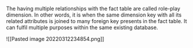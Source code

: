 The having multiple relationships with the fact table are called role-play dimension. In other words, it is when the same dimension key with all its related attributes is joined to many foreign key presents in the fact table. It can fulfil multiple purposes within the same existing database.

![[Pasted image 20220312234854.png]]

